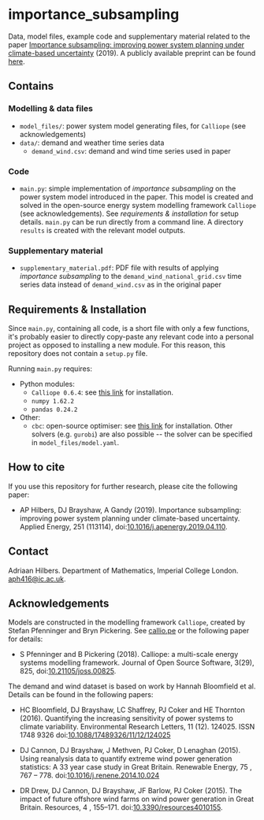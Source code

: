 # importance_subsampling
Data, model files, example code and supplementary material related to the paper [Importance subsampling: improving power system planning under climate-based uncertainty](https://www.sciencedirect.com/science/article/pii/S0306261919307639) (2019). A publicly available preprint can be found [here](https://arxiv.org/pdf/1903.10916.pdf). 




## Contains

### Modelling & data files

- `model_files/`: power system model generating files, for `Calliope` (see acknowledgements)
- `data/`: demand and weather time series data
  - `demand_wind.csv`: demand and wind time series used in paper


### Code

- `main.py`: simple implementation of _importance subsampling_ on the power system model introduced in the paper. This model is created and solved in the open-source energy system modelling framework `Calliope` (see acknowledgements). See _requirements & installation_ for setup details. `main.py` can be run directly from a command line. A directory `results` is created with the relevant model outputs.


### Supplementary material

- `supplementary_material.pdf`: PDF file with results of applying _importance subsampling_ to the `demand_wind_national_grid.csv` time series data instead of `demand_wind.csv` as in the original paper




## Requirements & Installation

Since `main.py`, containing all code, is a short file with only a few functions, it's probably easier to directly copy-paste any relevant code into a personal project as opposed to installing a new module. For this reason, this repository does not contain a `setup.py` file.

Running `main.py` requires:
- Python modules:
  - `Calliope 0.6.4`:  see [this link](https://calliope.readthedocs.io/en/stable/user/installation.html) for installation.
  - `numpy 1.62.2`
  - `pandas 0.24.2`
- Other:
  - `cbc`: open-source optimiser: see [this link](https://projects.coin-or.org/Cbc) for installation. Other solvers (e.g. `gurobi`) are also possible -- the solver can be specified in `model_files/model.yaml`.




## How to cite

If you use this repository for further research, please cite the following paper:

- AP Hilbers, DJ Brayshaw, A Gandy (2019). Importance subsampling: improving power system planning under climate-based uncertainty. Applied Energy, 251 (113114), doi:[10.1016/j.apenergy.2019.04.110](https://doi.org/10.1016/j.apenergy.2019.04.110).



## Contact

Adriaan Hilbers. Department of Mathematics, Imperial College London. [aph416@ic.ac.uk](mailto:aph416@ic.ac.uk).




## Acknowledgements

Models are constructed in the modelling framework `Calliope`, created by Stefan Pfenninger and Bryn Pickering. See [callio.pe](hptts://callio.pe) or the following paper for details:

- S Pfenninger and B Pickering (2018). Calliope: a multi-scale energy systems modelling framework. Journal of Open Source Software, 3(29), 825, doi:[10.21105/joss.00825](https://doi.org/10.21105/joss.00825).

The demand and wind dataset is based on work by Hannah Bloomfield et al. Details can be found in the following papers:

- HC Bloomfield, DJ Brayshaw, LC Shaffrey, PJ Coker and HE Thornton (2016). Quantifying the increasing sensitivity of power systems to climate variability. Environmental Research Letters, 11 (12). 124025. ISSN 1748­ 9326 doi:[10.1088/1748­9326/11/12/124025](https://doi.org/10.1088/1748­9326/11/12/124025)

- DJ Cannon, DJ Brayshaw, J Methven, PJ Coker, D Lenaghan (2015). Using reanalysis data to quantify extreme wind power generation statistics: A 33 year case study in Great Britain. Renewable Energy, 75 , 767 – 778. doi:[10.1016/j.renene.2014.10.024](https://doi.org/10.1016/j.renene.2014.10.024)

- DR Drew, DJ Cannon, DJ Brayshaw, JF Barlow, PJ Coker (2015). The impact of future offshore wind farms on wind power generation in Great Britain. Resources, 4 , 155–171. doi:[10.3390/resources4010155](https://doi.org/10.3390/resources4010155).
